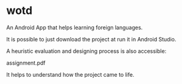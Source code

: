 # wotd
An Android App that helps learning foreign languages.

It is possible to just download the project at run it in Android Studio.

A heuristic evaluation and designing process is also accessible:

assignment.pdf

It helps to understand how the project came to life.
